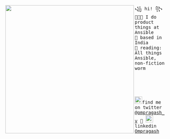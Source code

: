 <img align="left" width="400" src="https://i.postimg.cc/qqtYd08r/daftpunktocat-guy.gif"> <samp> ꧁ hi! ꧂<br>
  👨🏻‍💻 I do product things at Ansible <br> 
  🌁 based in India <br>
  📖 reading: All things Ansible, non-fiction worm <br> 
<br><br><br><br><br>
<samp><img src="https://img.icons8.com/color/2x/twitter.png" width="23">find
me on twitter [@ompragash_v](https://www.twitter.com/ompragash_v) 💭
<samp><img align="bottom" src="https://img.icons8.com/color/2x/linkedin.png" width="23">linkedin [Ompragash](https://www.linkedin.com/in/ompragash/) 




